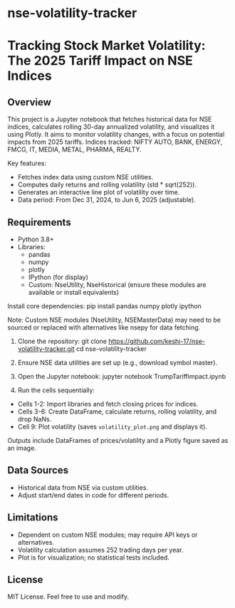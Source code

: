 # nse-volatility-tracker
# Tracking Stock Market Volatility: The 2025 Tariff Impact on NSE Indices

## Overview
This project is a Jupyter notebook that fetches historical data for NSE indices, calculates rolling 30-day annualized volatility, and visualizes it using Plotly. It aims to monitor volatility changes, with a focus on potential impacts from 2025 tariffs. Indices tracked: NIFTY AUTO, BANK, ENERGY, FMCG, IT, MEDIA, METAL, PHARMA, REALTY.

Key features:
- Fetches index data using custom NSE utilities.
- Computes daily returns and rolling volatility (std * sqrt(252)).
- Generates an interactive line plot of volatility over time.
- Data period: From Dec 31, 2024, to Jun 6, 2025 (adjustable).

## Requirements
- Python 3.8+
- Libraries: 
  - pandas
  - numpy
  - plotly
  - IPython (for display)
  - Custom: NseUtility, NseHistorical (ensure these modules are available or install equivalents)

Install core dependencies:
pip install pandas numpy plotly ipython

Note: Custom NSE modules (NseUtility, NSEMasterData) may need to be sourced or replaced with alternatives like nsepy for data fetching.

1. Clone the repository:
git clone https://github.com/keshi-17/nse-volatility-tracker.git
cd nse-volatility-tracker

2. Ensure NSE data utilities are set up (e.g., download symbol master).

3. Open the Jupyter notebook:
jupyter notebook TrumpTariffimpact.ipynb

4. Run the cells sequentially:
- Cells 1-2: Import libraries and fetch closing prices for indices.
- Cells 3-6: Create DataFrame, calculate returns, rolling volatility, and drop NaNs.
- Cell 9: Plot volatility (saves `volatility_plot.png` and displays it).

Outputs include DataFrames of prices/volatility and a Plotly figure saved as an image.

## Data Sources
- Historical data from NSE via custom utilities.
- Adjust start/end dates in code for different periods.

## Limitations
- Dependent on custom NSE modules; may require API keys or alternatives.
- Volatility calculation assumes 252 trading days per year.
- Plot is for visualization; no statistical tests included.

## License
MIT License. Feel free to use and modify.
